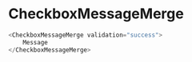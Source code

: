 # CheckboxMessageMerge

```javascript
<CheckboxMessageMerge validation="success">
    Message
</CheckboxMessageMerge>
```